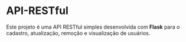 # API-RESTful
Este projeto é uma API RESTful simples desenvolvida com **Flask** para o cadastro, atualização, remoção e visualização de usuários.
